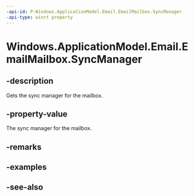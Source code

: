 ----api-id: P:Windows.ApplicationModel.Email.EmailMailbox.SyncManager
-api-type: winrt property
---<!-- Property syntaxpublic Windows.ApplicationModel.Email.EmailMailboxSyncManager SyncManager { get; }--># Windows.ApplicationModel.Email.EmailMailbox.SyncManager## -descriptionGets the sync manager for the mailbox.## -property-valueThe sync manager for the mailbox.## -remarks## -examples## -see-also